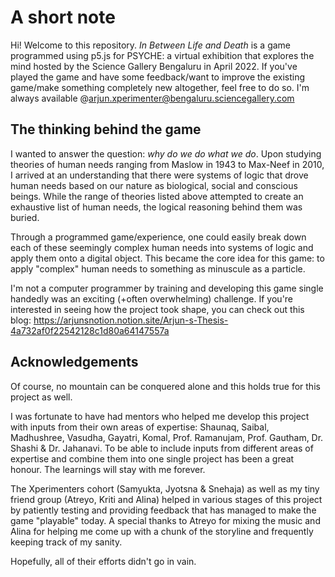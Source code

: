 # A short note
Hi! Welcome to this repository. _In Between Life and Death_ is a game programmed using p5.js for PSYCHE: a virtual exhibition that explores the mind hosted by the Science Gallery Bengaluru in April 2022. If you've played the game and have some feedback/want to improve the existing game/make something completely new altogether, feel free to do so. I'm always available @arjun.xperimenter@bengaluru.sciencegallery.com

## The thinking behind the game
I wanted to answer the question: _why do we do what we do_. Upon studying theories of human needs ranging from Maslow in 1943 to Max-Neef in 2010, I arrived at an understanding that there were systems of logic that drove human needs based on our nature as biological, social and conscious beings. While the range of theories listed above attempted to create an exhaustive list of human needs, the logical reasoning behind them was buried. 

Through a programmed game/experience, one could easily break down each of these seemingly complex human needs into systems of logic and apply them onto a digital object. This became the core idea for this game: to apply "complex" human needs to something as minuscule as a particle. 

I'm not a computer programmer by training and developing this game single handedly was an exciting (+often overwhelming) challenge. If you're interested in seeing how the project took shape, you can check out this blog: https://arjunsnotion.notion.site/Arjun-s-Thesis-4a732af0f22542128c1d80a64147557a

## Acknowledgements
Of course, no mountain can be conquered alone and this holds true for this project as well. 

I was fortunate to have had mentors who helped me develop this project with inputs from their own areas of expertise: Shaunaq, Saibal, Madhushree, Vasudha, Gayatri, Komal, Prof. Ramanujam, Prof. Gautham, Dr. Shashi & Dr. Jahanavi. To be able to include inputs from different areas of expertise and combine them into one single project has been a great honour. The learnings will stay with me forever. 

The Xperimenters cohort (Samyukta, Jyotsna & Snehaja) as well as my tiny friend group (Atreyo, Kriti and Alina) helped in various stages of this project by patiently testing and providing feedback that has managed to make the game "playable" today. A special thanks to Atreyo for mixing the music and Alina for helping me come up with a chunk of the storyline and frequently keeping track of my sanity. 

Hopefully, all of their efforts didn't go in vain. 
